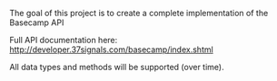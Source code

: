 The goal of this project is to create a complete implementation of the Basecamp API

Full API documentation here: http://developer.37signals.com/basecamp/index.shtml

All data types and methods will be supported (over time).